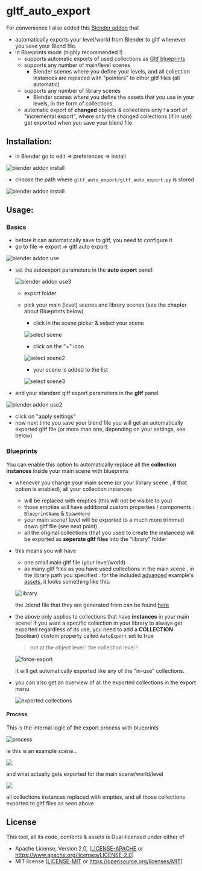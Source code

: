 # gltf_auto_export

For convenience I also added this [Blender addon](./gltf_auto_export.py) that 
- automatically exports your level/world from Blender to gltf whenever you save your Blend file.
- in Blueprints mode (highly recommended !) : 
    - supports automatic exports of used collections as [Gltf blueprints](../../crates/bevy_gltf_blueprints/README.md)
    - supports any number of main/level scenes 
        - Blender scenes where you define your levels, and all collection instances are replaced with "pointers" to other gltf files (all automatic)
    - supports any number of library scenes
        - Blender scenes where you define the assets that you use in your levels, in the form of collections
    - automatic export of **changed** objects & collections only ! a sort of "incremental export", where only the changed collections (if in use)
        get exported when you save your blend file
   

## Installation: 

* in Blender go to edit =>  preferences => install

![blender addon install](../../docs/blender_addon_install.png)

* choose the path where ```gltf_auto_export/gltf_auto_export.py``` is stored

![blender addon install](../../docs/blender_addon_install2.png)

## Usage: 


### Basics

* before it can automatically save to gltf, you need to configure it
* go to file => export => gltf auto export

![blender addon use](../../docs/blender_addon_use.png)

* set the autoexport parameters  in the **auto export** panel: 

    ![blender addon use3](../../docs/blender_addon_use3.png)


    - export folder
    - pick your main (level) scenes and library scenes (see the chapter about Blueprints below)   
        - click in the scene picker & select your scene

        ![select scene](../../docs/blender_addon_add_scene.png)

        - click on the "+" icon

        ![select scene2](../../docs/blender_addon_add_scene2.png)

        - your scene is added to the list
        
        ![select scene3](../../docs/blender_addon_add_scene3.png) 



* and your standard gltf export parameters in the **gltf** panel

![blender addon use2](../../docs/blender_addon_use2.png)


* click on "apply settings"
* now next time you save your blend file you will get an automatically exported gltf file (or more than one, depending on your settings, see below)

### Blueprints

You can enable this option to automatically replace all the **collection instances** inside your main scene with blueprints
- whenever you change your main scene (or your library scene , if that option is enabled), all your collection instances 
    * will be replaced with empties (this will not be visible to you)
    * those empties will have additional custom properties / components : ```BlueprintName``` & ```SpawnHere```
    * your main scene/ level will be exported to a much more trimmed down gltf file (see next point)
    * all the original collections (that you used to create the instances) will be exported as **seperate gltf files** into the "library" folder

- this means you will have 
    * one small main gltf file (your level/world)
    * as many gltf files as you have used collections in the main scene , in the library path you specified :
    for the included [advanced](../../examples/advanced/) example's [assets](../../assets/advanced/models/), it looks something like this: 

    ![library](../../docs/exported_library_files.png)
    
    the .blend file that they are generated from can be found [here](../../assets/advanced/advanced.blend)

- the above only applies to collections that have **instances** in your main scene!
    if you want a specific collection in your library to always get exported regardless of its use, you need to add 
    a **COLLECTION** (boolean) custom property called ```AutoExport``` set to true
    > not at the object level ! the collection level !

    ![force-export](../../docs/force_export.jpg)

    It will get automatically exported like any of the "in-use" collections.

- you can also get an overview of all the exported collections in the export menu

    ![exported collections](../../docs/exported_collections.png)

#### Process

This is the internal logic of the export process with blueprints 

![process](../../docs/process.svg)

ie this is an example scene...

![](../../docs/workflow_original.jpg)

and what actually gets exported for the main scene/world/level

![](../../docs/workflow_empties.jpg)

all collections instances replaced with empties, and all those collections exported to gltf files as seen above

## License

This tool, all its code, contents & assets is Dual-licensed under either of

- Apache License, Version 2.0, ([LICENSE-APACHE](../LICENSE_APACHE.md) or https://www.apache.org/licenses/LICENSE-2.0)
- MIT license ([LICENSE-MIT](../LICENSE_MIT.md) or https://opensource.org/licenses/MIT)